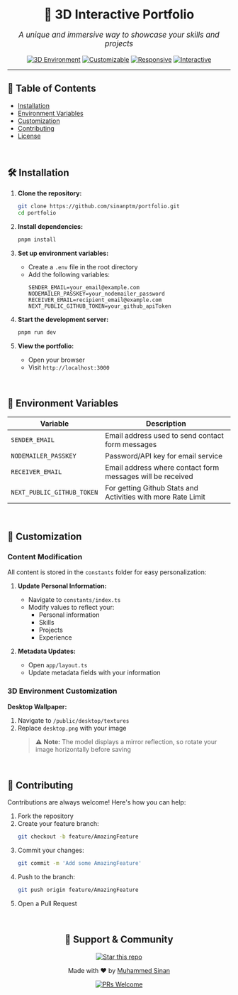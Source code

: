 <div align="center">
  
# 🌟 3D Interactive Portfolio

<p style="font-size: 1.2em"><em>A unique and immersive way to showcase your skills and projects</em></p>

[![3D Environment](https://img.shields.io/badge/-3D%20Environment-blueviolet?style=for-the-badge)](https://github.com/sinanptm/portfolio)
[![Customizable](https://img.shields.io/badge/-Customizable-orange?style=for-the-badge)](https://github.com/sinanptm/portfolio)
[![Responsive](https://img.shields.io/badge/-Responsive-blue?style=for-the-badge)](https://github.com/sinanptm/portfolio)
[![Interactive](https://img.shields.io/badge/-Interactive-green?style=for-the-badge)](https://github.com/sinanptm/portfolio)

---

</div>

## 📌 Table of Contents
- [Installation](#-installation)
- [Environment Variables](#-environment-variables)
- [Customization](#-customization)
- [Contributing](#-contributing)
- [License](#-license)

<br>

## 🛠 Installation

1. **Clone the repository:**
   ```bash
   git clone https://github.com/sinanptm/portfolio.git
   cd portfolio
   ```

2. **Install dependencies:**
   ```bash
   pnpm install
   ```

3. **Set up environment variables:**
   - Create a `.env` file in the root directory
   - Add the following variables:
     ```env
     SENDER_EMAIL=your_email@example.com
     NODEMAILER_PASSKEY=your_nodemailer_password
     RECEIVER_EMAIL=recipient_email@example.com
     NEXT_PUBLIC_GITHUB_TOKEN=your_github_apiToken
     ```

4. **Start the development server:**
   ```bash
   pnpm run dev
   ```

5. **View the portfolio:**
   - Open your browser
   - Visit `http://localhost:3000`

<br>

## 🔧 Environment Variables

| Variable | Description |
|----------|-------------|
| `SENDER_EMAIL` | Email address used to send contact form messages |
| `NODEMAILER_PASSKEY` | Password/API key for email service |
| `RECEIVER_EMAIL` | Email address where contact form messages will be received |
| `NEXT_PUBLIC_GITHUB_TOKEN` | For getting Github Stats and Activities with more Rate Limit |

<br>

## 🎨 Customization

### Content Modification
All content is stored in the `constants` folder for easy personalization:

1. **Update Personal Information:**
   - Navigate to `constants/index.ts`
   - Modify values to reflect your:
     - Personal information
     - Skills
     - Projects
     - Experience

2. **Metadata Updates:**
   - Open `app/layout.ts`
   - Update metadata fields with your information

### 3D Environment Customization

**Desktop Wallpaper:**
1. Navigate to `/public/desktop/textures`
2. Replace `desktop.png` with your image
   > ⚠️ **Note:** The model displays a mirror reflection, so rotate your image horizontally before saving

<br>

## 👥 Contributing

Contributions are always welcome! Here's how you can help:

1. Fork the repository
2. Create your feature branch:
   ```bash
   git checkout -b feature/AmazingFeature
   ```
3. Commit your changes:
   ```bash
   git commit -m 'Add some AmazingFeature'
   ```
4. Push to the branch:
   ```bash
   git push origin feature/AmazingFeature
   ```
5. Open a Pull Request


<br>

<div align="center">

## 💝 Support & Community

[![Star this repo](https://img.shields.io/github/stars/sinanptm/portfolio?style=social)](https://github.com/sinanptm/portfolio)

Made with ❤️ by [Muhammed Sinan](https://github.com/sinanptm)

[![PRs Welcome](https://img.shields.io/badge/PRs-welcome-brightgreen.svg?style=flat-square)](http://makeapullrequest.com)

</div>